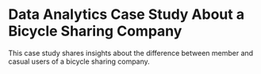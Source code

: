 # Data Analytics Case Study About a Bicycle Sharing Company

This case study shares insights about the difference between member and casual users 
of a bicycle sharing company.



